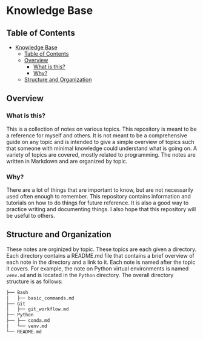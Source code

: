 # Knowledge Base

## Table of Contents

- [Knowledge Base](#knowledge-base)
  - [Table of Contents](#table-of-contents)
  - [Overview](#overview)
    - [What is this?](#what-is-this)
    - [Why?](#why)
  - [Structure and Organization](#structure-and-organization)

## Overview

### What is this?

This is a collection of notes on various topics. This repository is meant to be a reference for myself and others. It is not meant to be a comprehensive guide on any topic and is intended to give a simple overview of topics such that someone with minimal knowledge could understand what is going on. A variety of topics are covered, mostly related to programming. The notes are written in Markdown and are organized by topic.

### Why?

There are a lot of things that are important to know, but are not necessarily used often enough to remember. This repository contains information and tutorials on how to do things for future reference. It is also a good way to practice writing and documenting things. I also hope that this repository will be useful to others.

## Structure and Organization

These notes are orginized by topic. These topics are each given a directory. Each directory contains a README.md file that contains a brief overview of each note in the directory and a link to it. Each note is named after the topic it covers. For example, the note on Python virtual environments is named `venv.md` and is located in the `Python` directory. The overall directory structure is as follows:

```bash
├── Bash
│   ├── basic_commands.md
├── Git
│   ├── git_workflow.md
├── Python
├── ├── conda.md
│   └── venv.md
└── README.md
```
